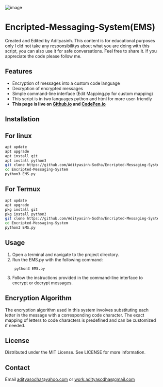![image](https://github.com/user-attachments/assets/0460c987-68dc-4bb1-aa59-ea45ed353a88)
# Encripted-Messaging-System(EMS)
Created and Edited by Adityasinh.
This content is for educational purposes only I did not take any responsibilitys about what you are doing with this script,
you can also use it for safe conversations. Feel free to share it.
If you appreciate the code please follow me.
## Features
* Encryption of messages into a custom code language
* Decryption of encrypted messages
* Simple command-line interface
  (Edit Mapping.py for custom mapping) 
* This script is in two languages python and html for more user-friendly
* **This page is live on [Github.io](https://adityasinh-sodha.github.io/Encrypted-Messaging-System/) and [CodePen.io](https://codepen.io/Adityasinh/full/poMzdyR)**
  
## Installation
## For linux
```bash
apt update
apt upgrade
apt install git
apt install python3
git clone https://github.com/Adityasinh-Sodha/Encripted-Messaging-System
cd Encripted-Messaging-System
python3 EMS.py
```
## For Termux
```bash
apt update
apt upgrade
pkg install git
pkg install python3
git clone https://github.com/Adityasinh-Sodha/Encripted-Messaging-System
cd Encripted-Messaging-System
python3 EMS.py
```
## Usage
1. Open a terminal and navigate to the project directory.
2. Run the EMS.py with the following command:
   ```shell
    python3 EMS.py
   ```
3. Follow the instructions provided in the command-line interface to encrypt or decrypt messages.
## Encryption Algorithm
The encryption algorithm used in this system involves substituting each letter in the message with a corresponding code character. The exact mapping of letters to code characters is predefined and can be customized if needed.
## License
Distributed under the MIT License. See LICENSE for more information.
## Contact
Email adityasodha@yahoo.com or work.adityasodha@gmail.com
